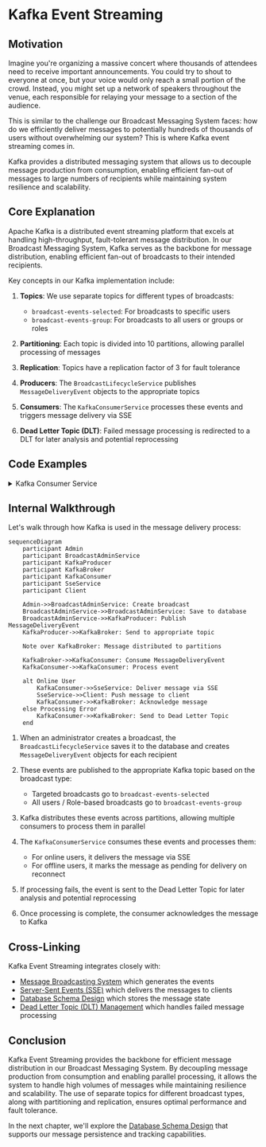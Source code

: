 # Kafka Event Streaming

## Motivation

Imagine you're organizing a massive concert where thousands of attendees need to receive important announcements. You could try to shout to everyone at once, but your voice would only reach a small portion of the crowd. Instead, you might set up a network of speakers throughout the venue, each responsible for relaying your message to a section of the audience.

This is similar to the challenge our Broadcast Messaging System faces: how do we efficiently deliver messages to potentially hundreds of thousands of users without overwhelming our system? This is where Kafka event streaming comes in.

Kafka provides a distributed messaging system that allows us to decouple message production from consumption, enabling efficient fan-out of messages to large numbers of recipients while maintaining system resilience and scalability.

## Core Explanation

Apache Kafka is a distributed event streaming platform that excels at handling high-throughput, fault-tolerant message distribution. In our Broadcast Messaging System, Kafka serves as the backbone for message distribution, enabling efficient fan-out of broadcasts to their intended recipients.

Key concepts in our Kafka implementation include:

1. **Topics**: We use separate topics for different types of broadcasts:
   - `broadcast-events-selected`: For broadcasts to specific users
   - `broadcast-events-group`: For broadcasts to all users or groups or roles

2. **Partitioning**: Each topic is divided into 10 partitions, allowing parallel processing of messages

3. **Replication**: Topics have a replication factor of 3 for fault tolerance

4. **Producers**: The `BroadcastLifecycleService` publishes `MessageDeliveryEvent` objects to the appropriate topics

5. **Consumers**: The `KafkaConsumerService` processes these events and triggers message delivery via SSE

6. **Dead Letter Topic (DLT)**: Failed message processing is redirected to a DLT for later analysis and potential reprocessing

## Code Examples

<details>
<summary>Kafka Consumer Service</summary>

```java
// From KafkaConsumerService.java
@KafkaListener(
        topics = "${broadcast.kafka.topic.name.selected:broadcast-events-selected}",
        groupId = "${spring.kafka.consumer.group-id:broadcast-service-group}-selected",
        containerFactory = "kafkaListenerContainerFactory"
)
public void processSelectedUsersBroadcastEvent(
        @Payload MessageDeliveryEvent event,
        @Header(KafkaHeaders.RECEIVED_TOPIC) String topic,
        @Header(KafkaHeaders.RECEIVED_PARTITION) String partition,
        @Header(KafkaHeaders.OFFSET) long offset,
        Acknowledgment acknowledgment) {
    
    if (testingConfigurationService.isMarkedForFailure(event.getBroadcastId())) {
        log.warn("DLT TEST MODE [SELECTED]: Simulating failure for broadcast ID: {}", event.getBroadcastId());
        throw new RuntimeException("Simulating DLT failure for broadcast ID: " + event.getBroadcastId());
    }

    processBroadcastEvent(event, topic, partition, offset, acknowledgment);
}
```
</details>

## Internal Walkthrough

Let's walk through how Kafka is used in the message delivery process:

```mermaid
sequenceDiagram
    participant Admin
    participant BroadcastAdminService
    participant KafkaProducer
    participant KafkaBroker
    participant KafkaConsumer
    participant SseService
    participant Client

    Admin->>BroadcastAdminService: Create broadcast
    BroadcastAdminService->>BroadcastAdminService: Save to database
    BroadcastAdminService->>KafkaProducer: Publish MessageDeliveryEvent
    KafkaProducer->>KafkaBroker: Send to appropriate topic
    
    Note over KafkaBroker: Message distributed to partitions
    
    KafkaBroker->>KafkaConsumer: Consume MessageDeliveryEvent
    KafkaConsumer->>KafkaConsumer: Process event
    
    alt Online User
        KafkaConsumer->>SseService: Deliver message via SSE
        SseService->>Client: Push message to client
        KafkaConsumer->>KafkaBroker: Acknowledge message
    else Processing Error
        KafkaConsumer->>KafkaBroker: Send to Dead Letter Topic
    end
```

1. When an administrator creates a broadcast, the `BroadcastLifecycleService` saves it to the database and creates `MessageDeliveryEvent` objects for each recipient

2. These events are published to the appropriate Kafka topic based on the broadcast type:
   - Targeted broadcasts go to `broadcast-events-selected`
   - All users / Role-based broadcasts go to `broadcast-events-group`

3. Kafka distributes these events across partitions, allowing multiple consumers to process them in parallel

4. The `KafkaConsumerService` consumes these events and processes them:
   - For online users, it delivers the message via SSE
   - For offline users, it marks the message as pending for delivery on reconnect

5. If processing fails, the event is sent to the Dead Letter Topic for later analysis and potential reprocessing

6. Once processing is complete, the consumer acknowledges the message to Kafka

## Cross-Linking

Kafka Event Streaming integrates closely with:

- [Message Broadcasting System](01_message_broadcasting_system.md) which generates the events
- [Server-Sent Events (SSE)](02_server_sent_events.md) which delivers the messages to clients
- [Database Schema Design](04_database_schema_design.md) which stores the message state
- [Dead Letter Topic (DLT) Management](07_dlt_management.md) which handles failed message processing


## Conclusion

Kafka Event Streaming provides the backbone for efficient message distribution in our Broadcast Messaging System. By decoupling message production from consumption and enabling parallel processing, it allows the system to handle high volumes of messages while maintaining resilience and scalability. The use of separate topics for different broadcast types, along with partitioning and replication, ensures optimal performance and fault tolerance.

In the next chapter, we'll explore the [Database Schema Design](04_database_schema_design.md) that supports our message persistence and tracking capabilities.